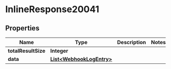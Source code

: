 

# InlineResponse20041

## Properties

Name | Type | Description | Notes
------------ | ------------- | ------------- | -------------
**totalResultSize** | **Integer** |  | 
**data** | [**List&lt;WebhookLogEntry&gt;**](WebhookLogEntry.md) |  | 



